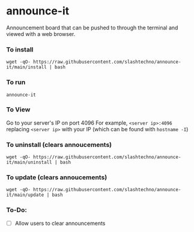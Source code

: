 # announce-it
Announcement board that can be pushed to through the terminal and viewed with a web browser.

### To install
`wget -qO- https://raw.githubusercontent.com/slashtechno/announce-it/main/install | bash`

### To run
`announce-it`

### To View
Go to your server's IP on port 4096
For example, `<server ip>:4096` replacing `<server ip>` with your IP (which can be found with `hostname -I`)

### To uninstall (clears annoucements)
`wget -qO- https://raw.githubusercontent.com/slashtechno/announce-it/main/uninstall | bash`


### To update (clears annoucements)
`wget -qO- https://raw.githubusercontent.com/slashtechno/announce-it/main/update | bash`

### To-Do:  
- [ ] Allow users to clear announcements
